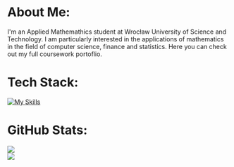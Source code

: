 # About Me:
I'm an Applied Mathemathics student at Wrocław University of Science and Technology. I am particularly interested in the applications of mathematics in the field of computer science, finance and statistics. Here you can check out my full coursework portoflio.

# Tech Stack:
[![My Skills](https://skillicons.dev/icons?i=py,pycharm,r,sklearn,bash,latex,arduino,anaconda,flask,html,git,github,vscode,windows,css)](https://skillicons.dev)

# GitHub Stats:
![](https://github-readme-streak-stats.herokuapp.com/?user=rafglo&theme=radical&hide_border=false) <br/>
![](https://github-readme-stats.vercel.app/api/top-langs/?username=rafglo&theme=radical&hide_border=false&include_all_commits=true&count_private=false)
